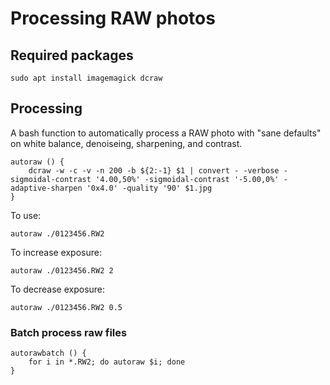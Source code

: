 # Processing RAW photos

## Required packages

    sudo apt install imagemagick dcraw

## Processing

A bash function to automatically process a RAW photo with "sane defaults" on white balance, denoiseing, sharpening, and contrast. 

```
autoraw () {
    dcraw -w -c -v -n 200 -b ${2:-1} $1 | convert - -verbose -sigmoidal-contrast '4.00,50%' -sigmoidal-contrast '-5.00,0%' -adaptive-sharpen '0x4.0' -quality '90' $1.jpg
}
```

To use: 

    autoraw ./0123456.RW2

To increase exposure:

    autoraw ./0123456.RW2 2

To decrease exposure: 

    autoraw ./0123456.RW2 0.5

### Batch process raw files

```
autorawbatch () {
    for i in *.RW2; do autoraw $i; done
}
```

